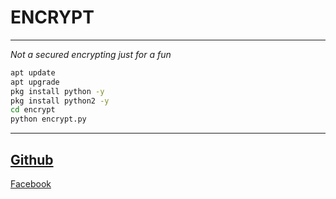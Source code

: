 # ENCRYPT
***
_Not a secured encrypting just for a fun_


```bash
apt update
apt upgrade
pkg install python -y
pkg install python2 -y
cd encrypt
python encrypt.py

```
---
[Github](https://www.github.com/AkhilAbhi "Github home")
---
[Facebook](https://www.facebook.com/akhil.r.k.372 "facebook profile ")